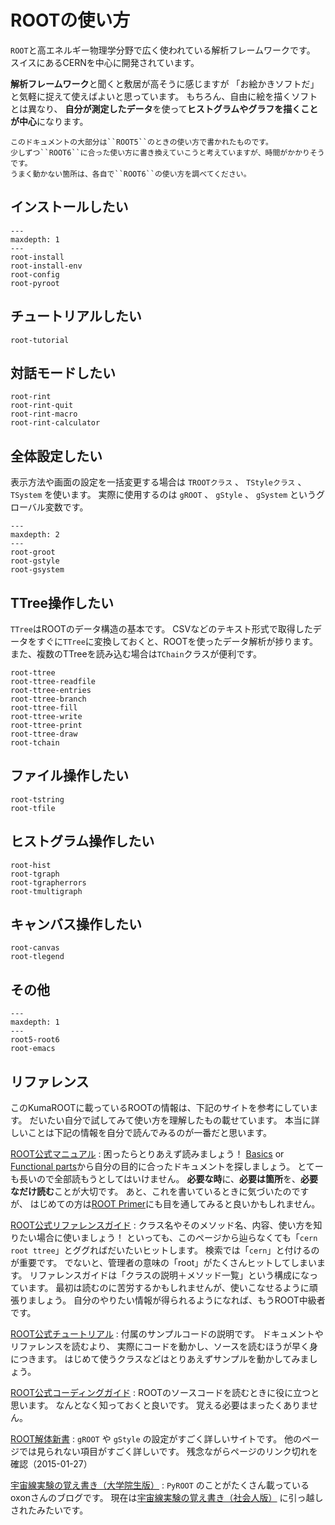 # ROOTの使い方

``ROOT``と高エネルギー物理学分野で広く使われている解析フレームワークです。
スイスにあるCERNを中心に開発されています。

**解析フレームワーク**と聞くと敷居が高そうに感じますが
「お絵かきソフトだ」と気軽に捉えて使えばよいと思っています。
もちろん、自由に絵を描くソフトとは異なり、
**自分が測定したデータ**を使って**ヒストグラムやグラフを描くことが中心**になります。

```{warning}
このドキュメントの大部分は``ROOT5``のときの使い方で書かれたものです。
少しずつ``ROOT6``に合った使い方に書き換えていこうと考えていますが、時間がかかりそうです。
うまく動かない箇所は、各自で``ROOT6``の使い方を調べてください。
```

## インストールしたい

```{toctree}
---
maxdepth: 1
---
root-install
root-install-env
root-config
root-pyroot
```

## チュートリアルしたい

```{toctree}
root-tutorial
```

## 対話モードしたい

```{toctree}
root-rint
root-rint-quit
root-rint-macro
root-rint-calculator
```

## 全体設定したい

表示方法や画面の設定を一括変更する場合は ``TROOTクラス`` 、 ``TStyleクラス`` 、 ``TSystem`` を使います。
実際に使用するのは ``gROOT`` 、 ``gStyle`` 、 ``gSystem`` というグローバル変数です。

```{toctree}
---
maxdepth: 2
---
root-groot
root-gstyle
root-gsystem
```

## TTree操作したい

``TTree``はROOTのデータ構造の基本です。
CSVなどのテキスト形式で取得したデータをすぐに``TTree``に変換しておくと、ROOTを使ったデータ解析が捗ります。
また、複数のTTreeを読み込む場合は``TChain``クラスが便利です。

```{toctree}
root-ttree
root-ttree-readfile
root-ttree-entries
root-ttree-branch
root-ttree-fill
root-ttree-write
root-ttree-print
root-ttree-draw
root-tchain
```

## ファイル操作したい

```{toctree}
root-tstring
root-tfile
```

## ヒストグラム操作したい

```{toctree}
root-hist
root-tgraph
root-tgrapherrors
root-tmultigraph
```

## キャンバス操作したい

```{toctree}
root-canvas
root-tlegend
```

## その他

```{toctree}
---
maxdepth: 1
---
root5-root6
root-emacs
```

## リファレンス

このKumaROOTに載っているROOTの情報は、下記のサイトを参考にしています。
だいたい自分で試してみて使い方を理解したもの載せています。
本当に詳しいことは下記の情報を自分で読んでみるのが一番だと思います。

[ROOT公式マニュアル](https://root.cern/manual/)
:   困ったらとりあえず読みましょう！
    [Basics](https://root.cern/manual/basics/) or [Functional parts](https://root.cern/manual/functional_parts/)から自分の目的に合ったドキュメントを探しましょう。
    とてーも長いので全部読もうとしてはいけません。
    **必要な時**に、**必要は箇所**を、**必要なだけ読む**ことが大切です。
    あと、これを書いているときに気づいたのですが、
    はじめての方は[ROOT Primer](https://root.cern/primer/)にも目を通してみると良いかもしれません。

[ROOT公式リファレンスガイド](https://root.cern/doc/master/)
:   クラス名やそのメソッド名、内容、使い方を知りたい場合に使いましょう！
    といっても、このページから辿らなくても「``cern root ttree``」とググればだいたいヒットします。
    検索では「``cern``」と付けるのが重要です。
    でないと、管理者の意味の「root」がたくさんヒットしてしまいます。
    リファレンスガイドは「クラスの説明＋メソッド一覧」という構成になっています。
    最初は読むのに苦労するかもしれませんが、使いこなせるように頑張りましょう。
    自分のやりたい情報が得られるようになれば、もうROOT中級者です。

[ROOT公式チュートリアル](https://root.cern/doc/master/group__Tutorials.html)
:   付属のサンプルコードの説明です。
    ドキュメントやリファレンスを読むより、
    実際にコードを動かし、ソースを読むほうが早く身につきます。
    はじめて使うクラスなどはとりあえずサンプルを動かしてみましょう。

[ROOT公式コーディングガイド](https://root.cern/contribute/coding_conventions/)
:   ROOTのソースコードを読むときに役に立つと思います。
    なんとなく知っておくと良いです。
    覚える必要はまったくありません。

[ROOT解体新書](http://hep.planet-koo.com/index.php?g=root)
:   ``gROOT`` や ``gStyle`` の設定がすごく詳しいサイトです。
    他のページでは見られない項目がすごく詳しいです。
    残念ながらページのリンク切れを確認（2015-01-27）

[宇宙線実験の覚え書き（大学院生版）](http://blog.livedoor.jp/oxon/)
:   ``PyROOT`` のことがたくさん載っているoxonさんのブログです。
    現在は[宇宙線実験の覚え書き（社会人版）](https://oxon.hatenablog.com/)
    に引っ越しされたみたいです。
